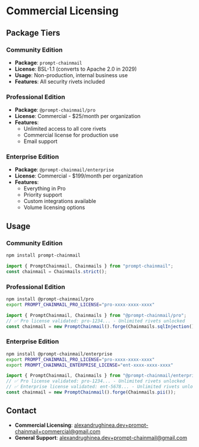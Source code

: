 # Commercial Licensing

## Package Tiers

### Community Edition

- **Package**: `prompt-chainmail`
- **License**: BSL-1.1 (converts to Apache 2.0 in 2029)
- **Usage**: Non-production, internal business use
- **Features**: All security rivets included

### Professional Edition

- **Package**: `@prompt-chainmail/pro`
- **License**: Commercial - $25/month per organization
- **Features**:
  - Unlimited access to all core rivets
  - Commercial license for production use
  - Email support

### Enterprise Edition

- **Package**: `@prompt-chainmail/enterprise`
- **License**: Commercial - $199/month per organization
- **Features**:
  - Everything in Pro
  - Priority support
  - Custom integrations available
  - Volume licensing options

## Usage

### Community Edition

```bash
npm install prompt-chainmail
```

```typescript
import { PromptChainmail, Chainmails } from "prompt-chainmail";
const chainmail = Chainmails.strict();
```

### Professional Edition

```bash
npm install @prompt-chainmail/pro
export PROMPT_CHAINMAIL_PRO_LICENSE="pro-xxxx-xxxx-xxxx"
```

```typescript
import { PromptChainmail, Chainmails } from "@prompt-chainmail/pro";
// ✅ Pro license validated: pro-1234... - Unlimited rivets unlocked
const chainmail = new PromptChainmail().forge(Chainmails.sqlInjection());
```

### Enterprise Edition

```bash
npm install @prompt-chainmail/enterprise
export PROMPT_CHAINMAIL_PRO_LICENSE="pro-xxxx-xxxx-xxxx"
export PROMPT_CHAINMAIL_ENTERPRISE_LICENSE="ent-xxxx-xxxx-xxxx"
```

```typescript
import { PromptChainmail, Chainmails } from "@prompt-chainmail/enterprise";
// ✅ Pro license validated: pro-1234... - Unlimited rivets unlocked
// ✅ Enterprise license validated: ent-5678... - Unlimited rivets unlocked
const chainmail = new PromptChainmail().forge(Chainmails.pii());
```

## Contact

- **Commercial Licensing**: [alexandrughinea.dev+prompt-chainmail+commercial@gmail.com](mailto:alexandrughinea.dev+prompt-chainmail+commercial@gmail.com)
- **General Support**: [alexandrughinea.dev+prompt-chainmail@gmail.com](mailto:alexandrughinea.dev+prompt-chainmail@gmail.com)
